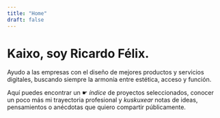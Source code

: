 ```yaml
---
title: "Home"
draft: false
---
```


# Kaixo, soy Ricardo Félix.

Ayudo a las empresas con el diseño de mejores productos y servicios digitales, buscando siempre la armonía entre estética, acceso y función.

Aquí puedes encontrar un ☛ *índice* de proyectos seleccionados, conocer un poco más mi trayectoria profesional y *kuskuxear* notas de ideas, pensamientos o anécdotas que quiero compartir públicamente.

